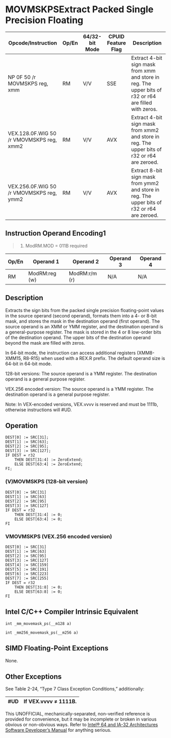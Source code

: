 # MOVMSKPS**Extract Packed Single Precision Floating**

| Opcode/Instruction                       | Op/En | 64/32-bit Mode | CPUID Feature Flag | Description                                                                                            |
| ---------------------------------------- | ----- | -------------- | ------------------ | ------------------------------------------------------------------------------------------------------ |
| NP 0F 50 /r MOVMSKPS reg, xmm            | RM    | V/V            | SSE                | Extract 4-bit sign mask from xmm and store in reg. The upper bits of r32 or r64 are filled with zeros. |
| VEX.128.0F.WIG 50 /r VMOVMSKPS reg, xmm2 | RM    | V/V            | AVX                | Extract 4-bit sign mask from xmm2 and store in reg. The upper bits of r32 or r64 are zeroed.           |
| VEX.256.0F.WIG 50 /r VMOVMSKPS reg, ymm2 | RM    | V/V            | AVX                | Extract 8-bit sign mask from ymm2 and store in reg. The upper bits of r32 or r64 are zeroed.           |

## Instruction Operand Encoding1

> 1. ModRM.MOD = 011B required

| Op/En | Operand 1     | Operand 2     | Operand 3 | Operand 4 |
| ----- | ------------- | ------------- | --------- | --------- |
| RM    | ModRM:reg (w) | ModRM:r/m (r) | N/A       | N/A       |

## Description

Extracts the sign bits from the packed single precision floating-point values in the source operand (second operand), formats them into a 4- or 8-bit mask, and stores the mask in the destination operand (first operand). The source operand is an XMM or YMM register, and the destination operand is a general-purpose register. The mask is stored in the 4 or 8 low-order bits of the destination operand. The upper bits of the destination operand beyond the mask are filled with zeros.

In 64-bit mode, the instruction can access additional registers (XMM8-XMM15, R8-R15) when used with a REX.R prefix. The default operand size is 64-bit in 64-bit mode.

128-bit versions: The source operand is a YMM register. The destination operand is a general purpose register.

VEX.256 encoded version: The source operand is a YMM register. The destination operand is a general purpose register.

Note: In VEX-encoded versions, VEX.vvvv is reserved and must be 1111b, otherwise instructions will #​​​UD.

## Operation

```
DEST[0] := SRC[31];
DEST[1] := SRC[63];
DEST[2] := SRC[95];
DEST[3] := SRC[127];
IF DEST = r32
    THEN DEST[31:4] := ZeroExtend;
    ELSE DEST[63:4] := ZeroExtend;
FI;

```

### (V)MOVMSKPS (128-bit version)

```
DEST[0] := SRC[31]
DEST[1] := SRC[63]
DEST[2] := SRC[95]
DEST[3] := SRC[127]
IF DEST = r32
    THEN DEST[31:4] := 0;
    ELSE DEST[63:4] := 0;
FI

```

### VMOVMSKPS (VEX.256 encoded version)

```
DEST[0] := SRC[31]
DEST[1] := SRC[63]
DEST[2] := SRC[95]
DEST[3] := SRC[127]
DEST[4] := SRC[159]
DEST[5] := SRC[191]
DEST[6] := SRC[223]
DEST[7] := SRC[255]
IF DEST = r32
    THEN DEST[31:8] := 0;
    ELSE DEST[63:8] := 0;
FI

```

## Intel C/C++ Compiler Intrinsic Equivalent

```
int _mm_movemask_ps(__m128 a)

```

```
int _mm256_movemask_ps(__m256 a)

```

## SIMD Floating-Point Exceptions

None.

## Other Exceptions

See Table 2-24, “Type 7 Class Exception Conditions,” additionally:

| #​​​UD | If VEX.vvvv ≠ 1111B. |
| ------ | -------------------- |

This UNOFFICIAL, mechanically-separated, non-verified reference is provided for convenience, but it may be
incomplete or broken in various obvious or non-obvious
ways. Refer to [Intel® 64 and IA-32 Architectures Software Developer’s Manual](https://software.intel.com/en-us/download/intel-64-and-ia-32-architectures-sdm-combined-volumes-1-2a-2b-2c-2d-3a-3b-3c-3d-and-4) for anything serious.
